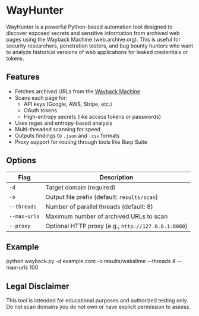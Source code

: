 # WayHunter 
WayHunter is a powerful Python-based automation tool designed to discover exposed secrets and sensitive information from archived web pages using the Wayback Machine (web.archive.org). This is useful for security researchers, penetration testers, and bug bounty hunters who want to analyze historical versions of web applications for leaked credentials or tokens.

##  Features

- Fetches archived URLs from the [Wayback Machine](https://archive.org/web/)
- Scans each page for:
  - API keys (Google, AWS, Stripe, etc.)
  - OAuth tokens
  - High-entropy secrets (like access tokens or passwords)
- Uses regex and entropy-based analysis
- Multi-threaded scanning for speed
- Outputs findings to `.json` and `.csv` formats
- Proxy support for routing through tools like Burp Suite

 ## Options
 
| Flag         | Description                                         |
| ------------ | --------------------------------------------------- |
| `-d`         | Target domain (required)                            |
| `-o`         | Output file prefix (default: `results/scan`)        |
| `--threads`  | Number of parallel threads (default: 8)             |
| `--max-urls` | Maximum number of archived URLs to scan             |
| `--proxy`    | Optional HTTP proxy (e.g., `http://127.0.0.1:8080`) |

 ## Example
 python wayback.py -d example.com -o results/wakatime --threads 4 --max-urls 100

 ## Legal Disclaimer
This tool is intended for educational purposes and authorized testing only. Do not scan domains you do not own or have explicit permission to assess.

